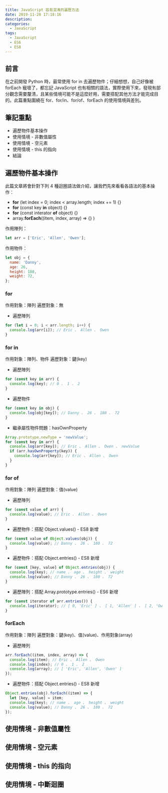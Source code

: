 ```yaml
---
title: JavaScript 容易混淆的遍歷方法
date: 2019-11-28 17:18:16
description:
categories:
  - JavaScript
tags:
  - JavaScript
  - ES6
  - ES8
---
```


## 前言

在之前開發 Python 時，最常使用 for in 去遍歷物件；仔細想想，自己好像被 forEach 寵壞了，都忘記 JavaScript 也有相關的語法，實際使用下來，發現有部分觀念需要釐清，且某些情境可能不是這麼好用，需要搭配其他方法才能完成目的。此篇重點圍繞在 for、for/in、for/of、forEach 的使用情境與差別。

<!-- more -->

## 筆記重點

- 遍歷物件基本操作
- 使用情境 - 非數值屬性
- 使用情境 - 空元素
- 使用情境 - this 的指向
- 結論

## 遍歷物件基本操作

此篇文章將會針對下列 4 種迴圈語法做介紹，讓我們先來看看各語法的基本操作：

- **for** (let index = 0; index < array.length; index += 1) {}
- **for** (const key **in** object) {}
- **for** (const interator **of** object) {}
- array.**forEach**((item, index, array) => {} )

作用陣列：

```js
let arr = ['Eric', 'Allen', 'Owen'];
```

作用物件：

```js
let obj = {
  name: 'Danny',
  age: 26,
  height: 180,
  weight: 72,
};
```

### for

作用對象：陣列
遍歷對象：無

- 遍歷陣列

```js
for (let i = 0; i < arr.length; i++) {
  console.log(arr[i]); // Eric 、 Allen 、 Owen
}
```

### for in

作用對象：陣列、物件
遍歷對象：鍵(key)

- 遍歷陣列

```js
for (const key in arr) {
  console.log(key); // 0 、 1 、 2
}
```

- 遍歷物件

```js
for (const key in obj) {
  console.log(obj[key]); // Danny 、 26 、 180 、 72
}
```

- 繼承屬性物件問題：hasOwnProperty

```js
Array.prototype.newType = 'newValue';
for (const key in arr) {
  console.log(arr[key]); // Eric 、 Allen 、 Owen 、 newValue
  if (arr.hasOwnProperty(key)) {
    console.log(arr[key]); // Eric 、 Allen 、 Owen
  }
}
```

### for of

作用對象：陣列
遍歷對象：值(value)

- 遍歷陣列

```js
for (const value of arr) {
  console.log(value); // Eric 、 Allen 、 Owen
}
```

- 遍歷物件：搭配 Object.values() - ES8 新增

```js
for (const value of Object.values(obj)) {
  console.log(value); // Danny 、 26 、 180 、 72
}
```

- 遍歷物件：搭配 Object.entries() - ES8 新增

```js
for (const [key, value] of Object.entries(obj)) {
  console.log(key); // name 、 age 、 height 、 weight
  console.log(value); // Danny 、 26 、 180 、 72
}
```

- 遍歷陣列：搭配 Array.prototype.entries() - ES6 新增

```js
for (const iterator of arr.entries()) {
  console.log(iterator); // [ 0, 'Eric' ] 、 [ 1, 'Allen' ] 、 [ 2, 'Owen' ]
}
```

### forEach

作用對象：陣列
遍歷對象：鍵(key)、值(value)、作用對象(array)

- 遍歷陣列

```js
arr.forEach((item, index, array) => {
  console.log(item); // Eric 、 Allen 、 Owen
  console.log(index); // 0 、 1 、 2
  console.log(array); // [ 'Eric', 'Allen', 'Owen' ]
});
```

- 遍歷物件：搭配 Object.entries() - ES8 新增

```js
Object.entries(obj).forEach((item) => {
  let [key, value] = item;
  console.log(key); // name 、 age 、 height 、 weight
  console.log(value); // Danny 、 26 、 180 、 72
});
```

## 使用情境 - 非數值屬性

## 使用情境 - 空元素

## 使用情境 - this 的指向

## 使用情境 - 中斷迴圈
